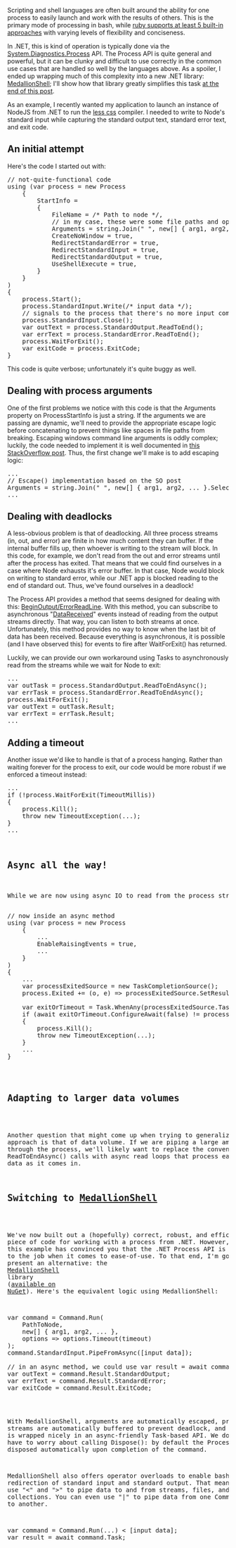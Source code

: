 Scripting and shell languages are often built around the ability for one process to easily launch and work with the results of others. This is the primary mode of processing in bash, while <a href="http://mentalized.net/journal/2010/03/08/5_ways_to_run_commands_from_ruby/">ruby supports at least 5 built-in approaches</a> with varying levels of flexibility and conciseness.

In .NET, this is kind of operation is typically done via the <a href="http://msdn.microsoft.com/en-us/library/system.diagnostics.process(v=vs.110).aspx">System.Diagnostics.Process</a> API. The Process API is quite general and powerful, but it can be clunky and difficult to use correctly in the common use cases that are handled so well by the languages above. As a spoiler, I ended up wrapping much of this complexity into a new .NET library: <a href="https://github.com/madelson/MedallionShell">MedallionShell</a>; I'll show how that library greatly simplifies this task <a href="#medallion-shell">at the end of this post</a>. 

<!--more-->

As an example, I recently wanted my application to launch an instance of NodeJS from .NET to run the <a href="http://lesscss.org/">less css</a> compiler. I needed to write to Node's standard input while capturing the standard output text, standard error text, and exit code. 

<h2 id="initial-attempt">An initial attempt</h2>

Here's the code I started out with:

<pre>
// not-quite-functional code
using (var process = new Process
	{
		StartInfo = 
		{
			FileName = /* Path to node */,
			// in my case, these were some file paths and options
			Arguments = string.Join(" ", new[] { arg1, arg2, ... }),
			CreateNoWindow = true,
			RedirectStandardError = true,
			RedirectStandardInput = true,
			RedirectStandardOutput = true,
			UseShellExecute = true,
		}
	}
)
{
	process.Start();
	process.StandardInput.Write(/* input data */);
	// signals to the process that there's no more input coming
	process.StandardInput.Close();
	var outText = process.StandardOutput.ReadToEnd();
	var errText = process.StandardError.ReadToEnd();
	process.WaitForExit();
	var exitCode = process.ExitCode;
}	
</pre>

This code is quite verbose; unfortunately it's quite buggy as well.

<h2 id="arguments">Dealing with process arguments</h2>

One of the first problems we notice with this code is that the Arguments property on ProcessStartInfo is just a string. If the arguments we are passing are dynamic, we'll need to provide the appropriate escape logic before concatenating to prevent things like spaces in file paths from breaking. Escaping windows command line arguments is oddly complex; luckily, the code needed to implement it is well documented in <a href="http://stackoverflow.com/questions/5510343/escape-command-line-arguments-in-c-sharp">this StackOverflow post</a>. Thus, the first change we'll make is to add escaping logic:

<pre>
...
// Escape() implementation based on the SO post
Arguments = string.Join(" ", new[] { arg1, arg2, ... }.Select(Escape)),
...
</pre>

<h2 id="deadlocks">Dealing with deadlocks</h2>

A less-obvious problem is that of deadlocking. All three process streams (in, out, and error) are finite in how much content they can buffer. If the internal buffer fills up, then whoever is writing to the stream will block. In this code, for example, we don't read from the out and error streams until after the process has exited. That means that we could find ourselves in a case where Node exhausts it's error buffer. In that case, Node would block on writing to standard error, while our .NET app is blocked reading to the end of standard out. Thus, we've found ourselves in a deadlock!

The Process API provides a method that seems designed for dealing with this: <a href="http://msdn.microsoft.com/en-us/library/system.diagnostics.process.beginoutputreadline(v=vs.110).aspx">BeginOutput/ErrorReadLine</a>. With this method, you can subscribe to asynchronous "<a href="http://msdn.microsoft.com/en-us/library/system.diagnostics.process.outputdatareceived(v=vs.110).aspx">DataReceived</a>" events instead of reading from the output streams directly. That way, you can listen to both streams at once. Unfortunately, this method provides no way to know when the last bit of data has been received. Because everything is asynchronous, it is possible (and I have observed this) for events to fire after WaitForExit() has returned.

Luckily, we can provide our own workaround using Tasks to asynchronously read from the streams while we wait for Node to exit:

<pre>
...
var outTask = process.StandardOutput.ReadToEndAsync();
var errTask = process.StandardError.ReadToEndAsync();
process.WaitForExit();
var outText = outTask.Result;
var errText = errTask.Result;
...
</pre>

<h2 id="timeout">Adding a timeout</h2>

Another issue we'd like to handle is that of a process hanging. Rather than waiting forever for the process to exit, our code would be more robust if we enforced a timeout instead:

<pre>
...
if (!process.WaitForExit(TimeoutMillis))
{
	process.Kill();
	throw new TimeoutException(...);
}
...
<pre>

<h2 id="async">Async all the way!</h2>

While we are now using async IO to read from the process streams, we are still blocking one .NET thread while waiting for the process to complete. We can further improve efficiency here by going fully async:

<pre>
// now inside an async method
using (var process = new Process
	{
		...
		EnableRaisingEvents = true,
		...
	}
)
{
	...	
	var processExitedSource = new TaskCompletionSource<bool>();
	process.Exited += (o, e) => processExitedSource.SetResult(true);
	
	var exitOrTimeout = Task.WhenAny(processExitedSource.Task, Task.Delay(Timeout));
	if (await exitOrTimeout.ConfigureAwait(false) != processExitedSource.Task)
	{
		process.Kill();
		throw new TimeoutException(...);
	}
	...
}
</pre>

<h2 id="data-volume">Adapting to larger data volumes</h2>

Another question that might come up when trying to generalize this approach is that of data volume. If we are piping a large amount of data through the process, we'll likely want to replace the convenient ReadToEndAsync() calls with async read loops that process each piece of data as it comes in.

<h2 id="medallion-shell">Switching to <a href="https://github.com/madelson/MedallionShell">MedallionShell</a></h2>

We've now built out a (hopefully) correct, robust, and efficient piece of code for working with a process from .NET. However, hopefully this example has convinced you that the .NET Process API is not quite up to the job when it comes to ease-of-use. To that end, I'm going to present an alternative: the <a href="https://github.com/madelson/MedallionShell">MedallionShell</a> library (<a href="https://www.nuget.org/packages/medallionshell">available on NuGet</a>). Here's the equivalent logic using MedallionShell:

<pre>
var command = Command.Run(
	PathToNode, 
	new[] { arg1, arg2, ... }, 
	options => options.Timeout(timeout)
);
command.StandardInput.PipeFromAsync([input data]);

// in an async method, we could use var result = await command.Task;
var outText = command.Result.StandardOutput;
var errText = command.Result.StandardError;
var exitCode = command.Result.ExitCode;
</pre>

With MedallionShell, arguments are automatically escaped, process streams are automatically buffered to prevent deadlock, and everything is wrapped nicely in an async-friendly Task-based API. We don't even have to worry about calling Dispose(): by default the Process is disposed automatically upon completion of the command.

MedallionShell also offers operator overloads to enable bash-like redirection of standard input and standard output. That means you can use "<" and ">" to pipe data to and from streams, files, and collections. You can even use "|" to pipe data from one Command object to another.

<pre>
var command = Command.Run(...) < [input data];
var result = await command.Task;
</pre> 


